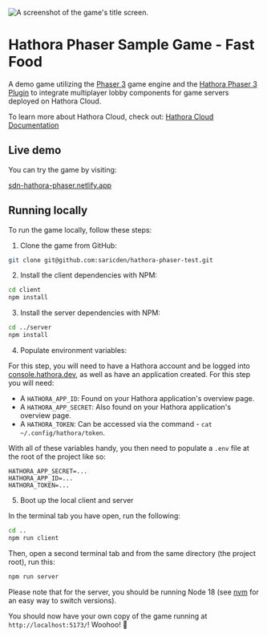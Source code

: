 ![A screenshot of the game's title screen.](https://github.com/hathora/hathora-phaser-sample-game/assets/7004280/d2896011-8a7e-49c0-b3e2-181123deb51f)

# Hathora Phaser Sample Game - Fast Food

A demo game utilizing the [Phaser 3](https://github.com/photonstorm/phaser) game engine and the [Hathora Phaser 3 Plugin](https://github.com/hathora/hathora-phaser) to integrate multiplayer lobby components for game servers deployed on Hathora Cloud.

To learn more about Hathora Cloud, check out: [Hathora Cloud Documentation](https://hathora.dev/docs)

## Live demo

You can try the game by visiting:

[sdn-hathora-phaser.netlify.app](https://sdn-hathora-phaser.netlify.app/)

## Running locally

To run the game locally, follow these steps:

1. Clone the game from GitHub:

```bash
git clone git@github.com:saricden/hathora-phaser-test.git
```

2. Install the client dependencies with NPM:

```bash
cd client
npm install
```

3. Install the server dependencies with NPM:

```bash
cd ../server
npm install
```

4. Populate environment variables:

For this step, you will need to have a Hathora account and be logged into [console.hathora.dev](https://console.hathora.dev/), as well as have an application created. For this step you will need:

- A `HATHORA_APP_ID`: Found on your Hathora application's overview page.
- A `HATHORA_APP_SECRET`: Also found on your Hathora application's overview page.
- A `HATHORA_TOKEN`: Can be accessed via the command - `cat ~/.config/hathora/token`.

With all of these variables handy, you then need to populate a `.env` file at the root of the project like so:

```
HATHORA_APP_SECRET=...
HATHORA_APP_ID=...
HATHORA_TOKEN=...
```

5. Boot up the local client and server

In the terminal tab you have open, run the following:

```bash
cd ..
npm run client
```

Then, open a second terminal tab and from the same directory (the project root), run this:

```bash
npm run server
```

Please note that for the server, you should be running Node 18 (see [nvm](https://github.com/nvm-sh/nvm) for an easy way to switch versions).

You should now have your own copy of the game running at `http://localhost:5173/`! Woohoo! 🥳
